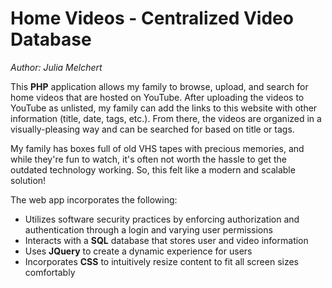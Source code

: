 # Home Videos - Centralized Video Database
*Author: Julia Melchert*

This **PHP** application allows my family to browse, upload, and search for home videos that are hosted on YouTube. After uploading the videos to YouTube as unlisted, my 
family can add the links to this website with other information (title, date, tags, etc.). From there, the videos are organized in a visually-pleasing way and can be searched for based on 
title or tags.

My family has boxes full of old VHS tapes with precious memories, and while they're fun to watch, it's often not worth the hassle to get the outdated technology working. So, this felt like a modern and scalable solution!

The web app incorporates the following: 
* Utilizes software security practices by enforcing authorization and authentication through a login and varying user permissions
* Interacts with a **SQL** database that stores user and video information
* Uses **JQuery** to create a dynamic experience for users
* Incorporates **CSS** to intuitively resize content to fit all screen sizes comfortably
